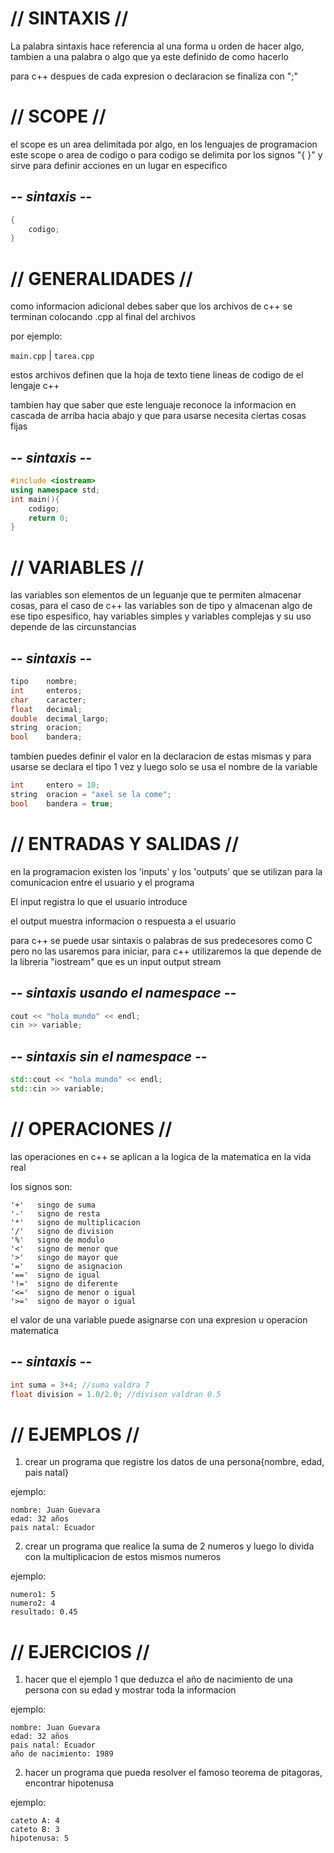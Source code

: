 # **// SINTAXIS //**

La palabra sintaxis hace referencia al una forma u orden de hacer algo, tambien a una palabra o algo que ya este definido de como hacerlo

para c++ despues de cada expresion o declaracion se finaliza con ";"

# **// SCOPE //**

el scope es un area delimitada por algo, en los lenguajes de programacion este scope o area de codigo o para codigo se delimita por los signos "{ }" y sirve para definir acciones en un lugar en especifico

## *-- sintaxis --*
```c++
{
    codigo;
}
```

# **// GENERALIDADES //**

como informacion adicional debes saber que los archivos de c++ se terminan colocando .cpp al final del archivos

por ejemplo:

`main.cpp` | `tarea.cpp`

estos archivos definen que la hoja de texto tiene lineas de codigo de el lengaje c++

tambien hay que saber que este lenguaje reconoce la informacion en cascada de arriba hacia abajo y que para usarse necesita ciertas cosas fijas

## *-- sintaxis --*

```c++
#include <iostream>
using namespace std;
int main(){
    codigo;
    return 0;
}
```

# **// VARIABLES //**

las variables son elementos de un leguanje que te permiten almacenar cosas, para el caso de c++ las variables son de tipo y almacenan algo de ese tipo espesifico, hay variables simples y variables complejas y su uso depende de las circunstancias

## *-- sintaxis --*

```c++
tipo    nombre;
int     enteros;
char    caracter;
float   decimal;
double  decimal_largo;
string  oracion;
bool    bandera;
```

tambien puedes definir el valor en la declaracion de estas mismas y para usarse se declara el tipo 1 vez y luego solo se usa el nombre de la variable

```c++
int     entero = 10;
string  oracion = "axel se la come";
bool    bandera = true;
```

# **// ENTRADAS Y SALIDAS //**

en la programacion existen los 'inputs' y los 'outputs' que se utilizan para la comunicacion entre el usuario y el programa

El input registra lo que el usuario introduce

el output muestra informacion o respuesta a el usuario

para c++ se puede usar sintaxis o palabras de sus predecesores como C pero no las usaremos para iniciar, para c++ utilizaremos la que depende de la libreria "iostream" que es un input output stream

## *-- sintaxis usando el namespace --*

```c++
cout << "hola mundo" << endl;
cin >> variable;
```

## *-- sintaxis sin el namespace --*

```c++
std::cout << "hola mundo" << endl;
std::cin >> variable;
```

# **// OPERACIONES //**

las operaciones en c++ se aplican a la logica de la matematica en la vida real

los signos son:

    '+'   singo de suma
    '-'   signo de resta
    '*'   signo de multiplicacion
    '/'   signo de division
    '%'   signo de modulo
    '<'   signo de menor que
    '>'   singo de mayor que
    '='   signo de asignacion
    '=='  signo de igual
    '!='  signo de diferente
    '<='  signo de menor o igual
    '>='  signo de mayor o igual

el valor de una variable puede asignarse con una expresion u operacion matematica

## *-- sintaxis --*

```c++
int suma = 3+4; //suma valdra 7
float division = 1.0/2.0; //divison valdran 0.5
```

# **// EJEMPLOS //**

1. crear un programa que registre los datos de una persona{nombre, edad, pais natal}

ejemplo:

    nombre: Juan Guevara
    edad: 32 años
    pais natal: Ecuador

2. crear un programa que realice la suma de 2 numeros y luego lo divida con la multiplicacion de estos mismos numeros

ejemplo:

    numero1: 5
    numero2: 4
    resultado: 0.45

# **// EJERCICIOS //**

1. hacer que el ejemplo 1 que deduzca el año de nacimiento de una persona con su edad y mostrar toda la informacion

ejemplo:

    nombre: Juan Guevara
    edad: 32 años
    pais natal: Ecuador
    año de nacimiento: 1989

2. hacer un programa que pueda resolver el famoso teorema de pitagoras, encontrar hipotenusa

ejemplo:

    cateto A: 4
    cateto B: 3
    hipotenusa: 5
